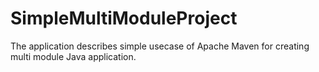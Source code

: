 # SimpleMultiModuleProject
The application describes simple usecase of Apache Maven for creating multi module Java application.
